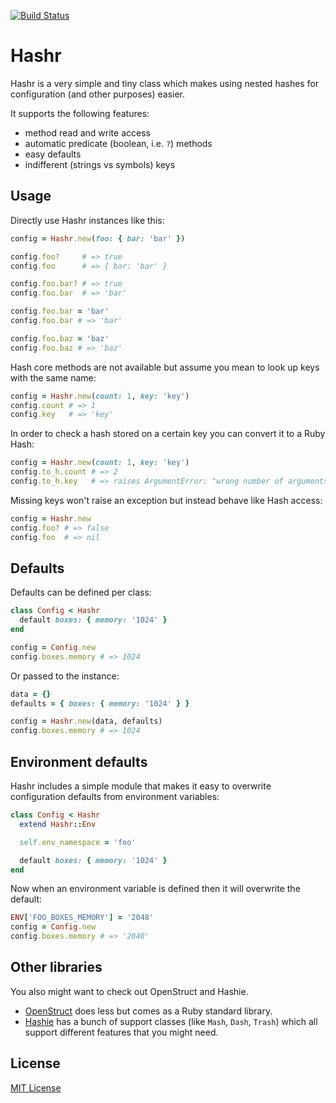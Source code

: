[![Build Status](https://secure.travis-ci.org/svenfuchs/hashr.png)](http://travis-ci.org/svenfuchs/hashr)

# Hashr

Hashr is a very simple and tiny class which makes using nested hashes for
configuration (and other purposes) easier.

It supports the following features:

* method read and write access
* automatic predicate (boolean, i.e. `?`) methods
* easy defaults
* indifferent (strings vs symbols) keys

## Usage

Directly use Hashr instances like this:

```ruby
config = Hashr.new(foo: { bar: 'bar' })

config.foo?     # => true
config.foo      # => { bar: 'bar' }

config.foo.bar? # => true
config.foo.bar  # => 'bar'

config.foo.bar = 'bar'
config.foo.bar # => 'bar'

config.foo.baz = 'baz'
config.foo.baz # => 'baz'
```

Hash core methods are not available but assume you mean to look up keys with
the same name:

```ruby
config = Hashr.new(count: 1, key: 'key')
config.count # => 1
config.key   # => 'key'
```

In order to check a hash stored on a certain key you can convert it to a Ruby
Hash:

```ruby
config = Hashr.new(count: 1, key: 'key')
config.to_h.count # => 2
config.to_h.key   # => raises ArgumentError: "wrong number of arguments (0 for 1)"
```

Missing keys won't raise an exception but instead behave like Hash access:

```ruby
config = Hashr.new
config.foo? # => false
config.foo  # => nil
```

## Defaults

Defaults can be defined per class:

```ruby
class Config < Hashr
  default boxes: { memory: '1024' }
end

config = Config.new
config.boxes.memory # => 1024
```

Or passed to the instance:

```ruby
data = {}
defaults = { boxes: { memory: '1024' } }

config = Hashr.new(data, defaults)
config.boxes.memory # => 1024
```

## Environment defaults

Hashr includes a simple module that makes it easy to overwrite configuration
defaults from environment variables:

```ruby
class Config < Hashr
  extend Hashr::Env

  self.env_namespace = 'foo'

  default boxes: { memory: '1024' }
end
```

Now when an environment variable is defined then it will overwrite the default:

```ruby
ENV['FOO_BOXES_MEMORY'] = '2048'
config = Config.new
config.boxes.memory # => '2048'
```

## Other libraries

You also might want to check out OpenStruct and Hashie.

* [OpenStruct](http://ruby-doc.org/stdlib/libdoc/ostruct/rdoc/classes/OpenStruct.html) does less but comes as a Ruby standard library.
* [Hashie](https://github.com/intridea/hashie) has a bunch of support classes (like `Mash`, `Dash`, `Trash`) which all support different features that you might need.

## License

[MIT License](https://github.com/svenfuchs/hashr/blob/master/MIT-LICENSE)
